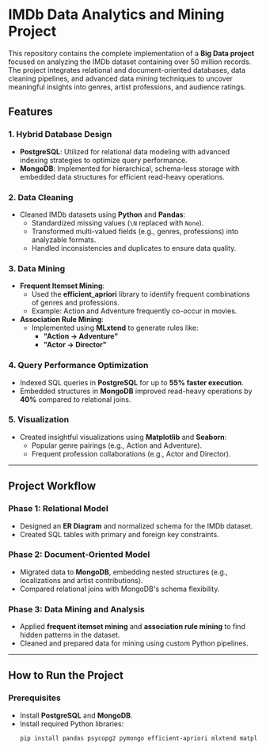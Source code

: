# IMDb Data Analytics and Mining Project  

This repository contains the complete implementation of a **Big Data project** focused on analyzing the IMDb dataset containing over 50 million records. The project integrates relational and document-oriented databases, data cleaning pipelines, and advanced data mining techniques to uncover meaningful insights into genres, artist professions, and audience ratings.

## Features

### 1. Hybrid Database Design
- **PostgreSQL**: Utilized for relational data modeling with advanced indexing strategies to optimize query performance.
- **MongoDB**: Implemented for hierarchical, schema-less storage with embedded data structures for efficient read-heavy operations.

### 2. Data Cleaning
- Cleaned IMDb datasets using **Python** and **Pandas**:
  - Standardized missing values (`\N` replaced with `None`).
  - Transformed multi-valued fields (e.g., genres, professions) into analyzable formats.
  - Handled inconsistencies and duplicates to ensure data quality.

### 3. Data Mining
- **Frequent Itemset Mining**:
  - Used the **efficient_apriori** library to identify frequent combinations of genres and professions.
  - Example: Action and Adventure frequently co-occur in movies.
- **Association Rule Mining**:
  - Implemented using **MLxtend** to generate rules like:
    - **"Action → Adventure"**
    - **"Actor → Director"**

### 4. Query Performance Optimization
- Indexed SQL queries in **PostgreSQL** for up to **55% faster execution**.
- Embedded structures in **MongoDB** improved read-heavy operations by **40%** compared to relational joins.

### 5. Visualization
- Created insightful visualizations using **Matplotlib** and **Seaborn**:
  - Popular genre pairings (e.g., Action and Adventure).
  - Frequent profession collaborations (e.g., Actor and Director).

---

## Project Workflow
### Phase 1: Relational Model
- Designed an **ER Diagram** and normalized schema for the IMDb dataset.
- Created SQL tables with primary and foreign key constraints.

### Phase 2: Document-Oriented Model
- Migrated data to **MongoDB**, embedding nested structures (e.g., localizations and artist contributions).
- Compared relational joins with MongoDB's schema flexibility.

### Phase 3: Data Mining and Analysis
- Applied **frequent itemset mining** and **association rule mining** to find hidden patterns in the dataset.
- Cleaned and prepared data for mining using custom Python pipelines.

---

## How to Run the Project
### Prerequisites
- Install **PostgreSQL** and **MongoDB**.
- Install required Python libraries:  
  ```bash
  pip install pandas psycopg2 pymongo efficient-apriori mlxtend matplotlib seaborn
